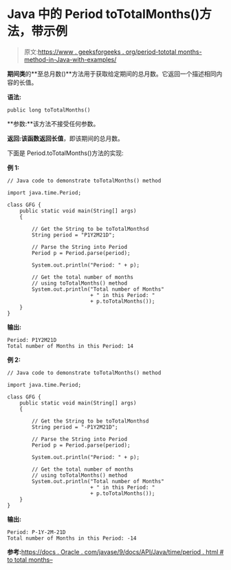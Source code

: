 # Java 中的 Period toTotalMonths()方法，带示例

> 原文:[https://www . geeksforgeeks . org/period-tototal months-method-in-Java-with-examples/](https://www.geeksforgeeks.org/period-tototalmonths-method-in-java-with-examples/)

**期间类**的**至总月数()**方法用于获取给定期间的总月数。它返回一个描述相同内容的长值。

**语法:**

```
public long toTotalMonths()
```

**参数:**该方法不接受任何参数。

**返回:**该函数返回**长值**，即该期间的总月数。

下面是 Period.toTotalMonths()方法的实现:

**例 1:**

```
// Java code to demonstrate toTotalMonths() method

import java.time.Period;

class GFG {
    public static void main(String[] args)
    {

        // Get the String to be toTotalMonthsd
        String period = "P1Y2M21D";

        // Parse the String into Period
        Period p = Period.parse(period);

        System.out.println("Period: " + p);

        // Get the total number of months
        // using toTotalMonths() method
        System.out.println("Total number of Months"
                           + " in this Period: "
                           + p.toTotalMonths());
    }
}
```

**输出:**

```
Period: P1Y2M21D
Total number of Months in this Period: 14

```

**例 2:**

```
// Java code to demonstrate toTotalMonths() method

import java.time.Period;

class GFG {
    public static void main(String[] args)
    {

        // Get the String to be toTotalMonthsd
        String period = "-P1Y2M21D";

        // Parse the String into Period
        Period p = Period.parse(period);

        System.out.println("Period: " + p);

        // Get the total number of months
        // using toTotalMonths() method
        System.out.println("Total number of Months"
                           + " in this Period: "
                           + p.toTotalMonths());
    }
}
```

**输出:**

```
Period: P-1Y-2M-21D
Total number of Months in this Period: -14

```

**参考:**[https://docs . Oracle . com/javase/9/docs/API/Java/time/period . html # to total months–](https://docs.oracle.com/javase/9/docs/api/java/time/Period.html#toTotalMonths--)